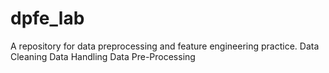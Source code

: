# dpfe_lab
A repository for data preprocessing and feature engineering practice.
Data Cleaning
Data Handling
Data Pre-Processing
